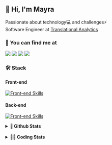 ## 👋 Hi, I'm Mayra

Passionate about technology💻 and challenges⚡  
Software Engineer at [Translational Analytics](https://www.trans-stat.com/)

### 💬 You can find me at

<a href="https://mayra.dev" target="_blank" rel="noopener"><img src="https://img.shields.io/badge/-mayra.dev-005FED?style=flat&logo=Google-chrome&logoColor=white"/></a>
<a href="https://linkedin.com/in/mayraamaral" target="_blank" rel="noopener"><img src="https://img.shields.io/badge/-/mayraamaral-0077B5?style=flat&logo=Linkedin&logoColor=white"/></a>
<a href="mailto:mayra@mayra.dev" target="_blank" rel="noopener"><img src="https://img.shields.io/badge/-mayra@mayra.dev-D14836?style=flat&logo=Gmail&logoColor=white"/></a>
<a href="" target="_blank" rel="noopener"><img src="https://img.shields.io/badge/-mayraamaral-7289DA?style=flat&logo=Discord&logoColor=white"/></a>

### 🛠️ Stack
#### Front-end

[![Front-end Skills](https://skillicons.dev/icons?i=react,next,angular,redux,styledcomponents,html,css,sass,js,ts,figma)](https://skillicons.dev)
#### Back-end

[![Front-end Skills](https://skillicons.dev/icons?i=java,spring,hibernate,aws,idea,postgres,mysql,git,linux,bash,nodejs,docker,kubernetes,jenkins)](https://skillicons.dev)


<details>
    <summary><strong>📌 Github Stats</strong></summary>
    <br />
    <div align="center">
        <table>
      <td><img height="160em" src="https://github-readme-stats.vercel.app/api?username=mayraamaral&show_icons=true&theme=algolia&hide_border=true&hide=stars&count_private=true" alt="Readme stats"></td>
      <td><img height="160em" src="https://github-readme-stats.vercel.app/api/top-langs/?username=mayraamaral&&layout=compact&&theme=algolia&hide_border=true&langs_count=6" alt="Language stats"></td>
       </table>
  </div> 
    

  <p align="center">
    <img src="https://github-readme-streak-stats.herokuapp.com?user=mayraamaral&theme=dark&hide_border=true&date_format=j%20M%5B%20Y%5D&locale=pt-br&background=050F2C&ring=0195DD&fire=23AA7D&currStreakLabel=23AA7D" alt="Streak stats">
  </p> 
</details>

<br />

<details>
  <summary><strong>👩‍💻 Coding Stats</strong></summary>
  <br />
  
  <!--START_SECTION:waka-->
![Code Time](http://img.shields.io/badge/Code%20Time-824%20hrs%2044%20mins-blue)

**🐱 My GitHub Data** 

> 📦 640.7 kB Used in GitHub's Storage 
 > 
> 🏆 520 Contributions in the Year 2025
 > 
> 🚫 Not Opted to Hire
 > 
> 📜 64 Public Repositories 
 > 
> 🔑 35 Private Repositories 
 > 
**I'm an Early 🐤** 

```text
🌞 Morning                20851 commits       ██████░░░░░░░░░░░░░░░░░░░   23.38 % 
🌆 Daytime                50232 commits       ██████████████░░░░░░░░░░░   56.33 % 
🌃 Evening                17810 commits       █████░░░░░░░░░░░░░░░░░░░░   19.97 % 
🌙 Night                  288 commits         ░░░░░░░░░░░░░░░░░░░░░░░░░   00.32 % 
```
📅 **I'm Most Productive on Monday** 

```text
Monday                   20209 commits       ██████░░░░░░░░░░░░░░░░░░░   22.66 % 
Tuesday                  14652 commits       ████░░░░░░░░░░░░░░░░░░░░░   16.43 % 
Wednesday                19693 commits       ██████░░░░░░░░░░░░░░░░░░░   22.08 % 
Thursday                 16098 commits       █████░░░░░░░░░░░░░░░░░░░░   18.05 % 
Friday                   17782 commits       █████░░░░░░░░░░░░░░░░░░░░   19.94 % 
Saturday                 307 commits         ░░░░░░░░░░░░░░░░░░░░░░░░░   00.34 % 
Sunday                   440 commits         ░░░░░░░░░░░░░░░░░░░░░░░░░   00.49 % 
```


📊 **This Week I Spent My Time On** 

```text
🕑︎ Time Zone: America/Sao_Paulo

💬 Programming Languages: 
TypeScript               5 hrs 14 mins       ██████████████████████░░░   86.68 % 
JavaScript               27 mins             ██░░░░░░░░░░░░░░░░░░░░░░░   07.45 % 
JSON                     10 mins             █░░░░░░░░░░░░░░░░░░░░░░░░   03.00 % 
CSS                      5 mins              ░░░░░░░░░░░░░░░░░░░░░░░░░   01.43 % 
Image (svg)              3 mins              ░░░░░░░░░░░░░░░░░░░░░░░░░   00.84 % 

🔥 Editors: 
Cursor                   6 hrs 2 mins        █████████████████████████   100.00 % 

💻 Operating System: 
Linux                    6 hrs 2 mins        █████████████████████████   100.00 % 
```

**I Mostly Code in Java** 

```text
Java                     121 repos           ███████░░░░░░░░░░░░░░░░░░   28.34 % 
JavaScript               98 repos            ██████░░░░░░░░░░░░░░░░░░░   22.95 % 
TypeScript               80 repos            █████░░░░░░░░░░░░░░░░░░░░   18.74 % 
PHP                      3 repos             ░░░░░░░░░░░░░░░░░░░░░░░░░   00.70 % 
Python                   2 repos             ░░░░░░░░░░░░░░░░░░░░░░░░░   00.47 % 
```




 Last Updated on 20/05/2025 19:28:24 UTC
<!--END_SECTION:waka-->

</details>
